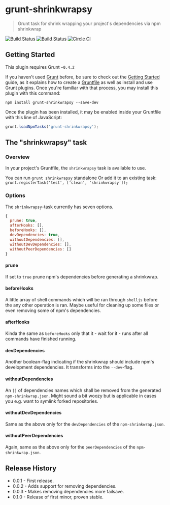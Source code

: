 # grunt-shrinkwrapsy

> Grunt task for shrink wrapping your project's dependencies via npm shrinkwrap

[![Build Status](https://travis-ci.org/tdeekens/grunt-shrinkwrapsy.svg?branch=master)](https://travis-ci.org/tdeekens/grunt-shrinkwrapsy)
[![Build Status](https://drone.io/github.com/tdeekens/grunt-shrinkwrapsy/status.png)](https://drone.io/github.com/tdeekens/grunt-shrinkwrapsy/latest)
[![Circle CI](https://circleci.com/gh/tdeekens/grunt-shrinkwrapsy/tree/master.svg?style=svg)](https://circleci.com/gh/tdeekens/grunt-shrinkwrapsy/tree/master)

## Getting Started
This plugin requires Grunt `~0.4.2`

If you haven't used [Grunt](http://gruntjs.com/) before, be sure to check out the [Getting Started](http://gruntjs.com/getting-started) guide, as it explains how to create a [Gruntfile](http://gruntjs.com/sample-gruntfile) as well as install and use Grunt plugins. Once you're familiar with that process, you may install this plugin with this command:

```shell
npm install grunt-shrinkwrapsy --save-dev
```

Once the plugin has been installed, it may be enabled inside your Gruntfile with this line of JavaScript:

```js
grunt.loadNpmTasks('grunt-shrinkwrapsy');
```

## The "shrinkwrapsy" task

### Overview
In your project's Gruntfile, the `shrinkwrapsy` task is available to use.

You can run `grunt shrinkwrapsy` standalone
Or add it to an existing task: `grunt.registerTask('test', ['clean', 'shrinkwrapsy']);`

### Options
The `shrinkwrapsy`-task currently has seven options.

```javascript
{
  prune: true,
  afterHooks: [],
  beforeHooks: [],
  devDependencies: true,
  withoutDependencies: [],
  withoutDevDependencies: [],
  withoutPeerDependencies: []
}
```

#### prune
If set to `true` prune npm's dependencies before generating a shrinkwrap.

#### beforeHooks
A little array of shell commands which will be ran through `shelljs` before the any other operation is ran. Maybe useful for cleaning up some files or even removing some of npm's dependencies.

#### afterHooks
Kinda the same as `beforeHooks` only that it - wait for it - runs after all commands have finished running.

#### devDependencies
Another boolean-flag indicating if the shrinkwrap should include npm's development dependencies. It transforms into the `--dev`-flag.

#### withoutDependencies
An `[]` of dependencies names which shall be removed from the generated `npm-shrinkwrap.json`. Might sound a bit woozy but is applicable in cases you e.g. want to symlink forked repositories.

#### withoutDevDependencies
Same as the above only for the `devDependencies` of the `npm-shrinkwrap.json`.

#### withoutPeerDependencies
Again, same as the above only for the `peerDependencies` of the `npm-shrinkwrap.json`.

## Release History
- 0.0.1 - First release.
- 0.0.2 - Adds support for removing dependencies.
- 0.0.3 - Makes removing dependencies more failsave.
- 0.1.0 - Release of first minor, proven stable.
